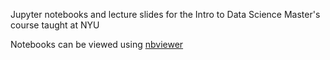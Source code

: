  Jupyter notebooks and lecture slides for the Intro to Data Science Master's course taught at NYU
 
 Notebooks can be viewed using [nbviewer](http://nbviewer.jupyter.org/github/vikasgupta1812/DataScienceCourse/tree/master/ipython/)
